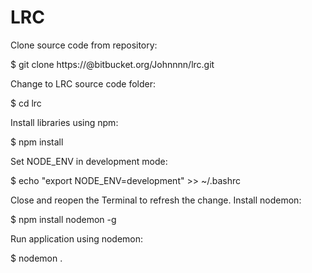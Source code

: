 # LRC

Clone source code from repository:

$ git clone https://<your-username>@bitbucket.org/Johnnnn/lrc.git

Change to LRC source code folder:

$ cd lrc

Install libraries using npm:

$ npm install

Set NODE_ENV in development mode:

$ echo "export NODE_ENV=development" >> ~/.bashrc

Close and reopen the Terminal to refresh the change. Install nodemon:

$ npm install nodemon -g

Run application using nodemon:

$ nodemon .
